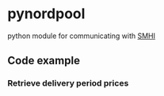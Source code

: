 # pynordpool

python module for communicating with [SMHI](https://opendata.smhi.se/)

## Code example

### Retrieve delivery period prices
